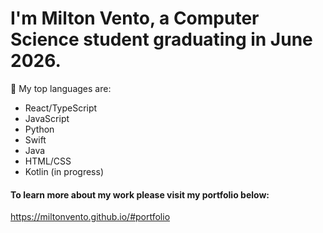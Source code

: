 
# I'm Milton Vento, a Computer Science student graduating in June 2026. 

<!--
**miltonvento/miltonvento** is a ✨ _special_ ✨ repository because its `README.md` (this file) appears on your GitHub profile.

Here are some ideas to get you started: 

- 🌱 I’m currently learning ...
- 👯 I’m looking to collaborate on ...
- 🤔 I’m looking for help with ...
- 💬 Ask me about ...
- 📫 How to reach me: ...
- 😄 Pronouns: ...
- ⚡ Fun fact: ...
-->

🔭 My top languages are:
- React/TypeScript
- JavaScript
- Python
- Swift
- Java
- HTML/CSS
- Kotlin (in progress)

#### **To learn more about my work please visit my portfolio below:**
  https://miltonvento.github.io/#portfolio



<!--
<a href="https://github.com/anuraghazra/github-readme-stats">
  <img height="250" align="center" src="https://github-readme-stats-iota-jade-55.vercel.app/api/top-langs/?username=miltonvento&theme=dark&size_weight=0.5&count_weight=0.5&layout=donut-vertical" />
</a>
<a href="https://github.com/anuraghazra/convoychat">
  <img height="250" align="center" src="https://github-readme-stats-iota-jade-55.vercel.app/api?username=miltonvento&show_icons=true&theme=dark&include_all_commits=true&rank_icon=github" />
</a>
-->
